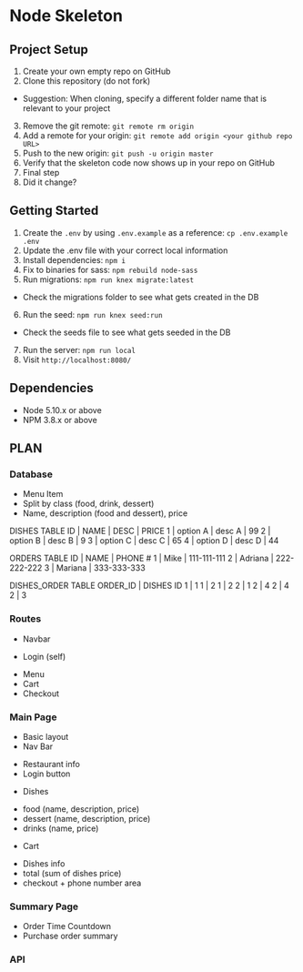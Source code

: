# Node Skeleton

## Project Setup

1. Create your own empty repo on GitHub
2. Clone this repository (do not fork)
  - Suggestion: When cloning, specify a different folder name that is relevant to your project
3. Remove the git remote: `git remote rm origin`
4. Add a remote for your origin: `git remote add origin <your github repo URL>`
5. Push to the new origin: `git push -u origin master`
6. Verify that the skeleton code now shows up in your repo on GitHub
7. Final step
8. Did it change?

## Getting Started

1. Create the `.env` by using `.env.example` as a reference: `cp .env.example .env`
2. Update the .env file with your correct local information
3. Install dependencies: `npm i`
4. Fix to binaries for sass: `npm rebuild node-sass`
5. Run migrations: `npm run knex migrate:latest`
  - Check the migrations folder to see what gets created in the DB
6. Run the seed: `npm run knex seed:run`
  - Check the seeds file to see what gets seeded in the DB
7. Run the server: `npm run local`
8. Visit `http://localhost:8080/`

## Dependencies

- Node 5.10.x or above
- NPM 3.8.x or above


## PLAN

### Database

- Menu Item
- Split by class (food, drink, dessert)
- Name, description (food and dessert), price

DISHES TABLE
ID | NAME     | DESC   |  PRICE
1  | option A | desc A | 99
2  | option B | desc B | 9
3  | option C | desc C | 65
4  | option D | desc D | 44

ORDERS TABLE
ID | NAME     | PHONE #
1  | Mike     | 111-111-111
2  | Adriana  | 222-222-222
3  | Mariana  | 333-333-333

DISHES_ORDER TABLE
ORDER_ID | DISHES ID
   1     |    1
   1     |    2
   1     |    2
   2     |    1
   2     |    4
   2     |    4
   2     |    3


### Routes

- Navbar
* Login (self)

- Menu
- Cart
- Checkout

### Main Page

- Basic layout
- Nav Bar
* Restaurant info
* Login button
- Dishes
* food (name, description, price)
* dessert (name, description, price)
* drinks (name, price)

- Cart
* Dishes info
* total (sum of dishes price)
* checkout + phone number area

### Summary Page

- Order Time Countdown 
- Purchase order summary

### API

